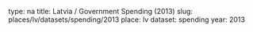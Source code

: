type: na
title: Latvia / Government Spending (2013)
slug: places/lv/datasets/spending/2013
place: lv
dataset: spending
year: 2013
